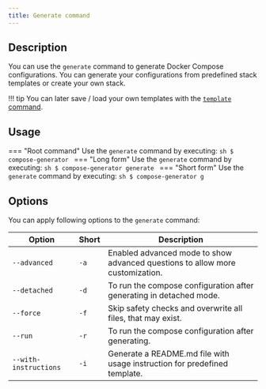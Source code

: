 ```yaml
---
title: Generate command
---
```


## Description
You can use the `generate` command to generate Docker Compose configurations. You can generate your configurations from predefined stack templates or create your own stack.

!!! tip
    You can later save / load your own templates with the [`template` command](../template).

## Usage
=== "Root command"
    Use the `generate` command by executing:
    ```sh
    $ compose-generator
    ```
=== "Long form"
    Use the `generate` command by executing:
    ```sh
    $ compose-generator generate
    ```
=== "Short form"
    Use the `generate` command by executing:
    ```sh
    $ compose-generator g
    ```

## Options
You can apply following options to the `generate` command:

| Option                | Short | Description                                                                   |
| --------------------- | ----- | ----------------------------------------------------------------------------- |
| `--advanced`          | `-a`  | Enabled advanced mode to show advanced questions to allow more customization. |
| `--detached`          | `-d`  | To run the compose configuration after generating in detached mode.           |
| `--force`             | `-f`  | Skip safety checks and overwrite all files, that may exist.                   |
| `--run`               | `-r`  | To run the compose configuration after generating.                            |
| `--with-instructions` | `-i`  | Generate a README.md file with usage instruction for predefined template.     |
